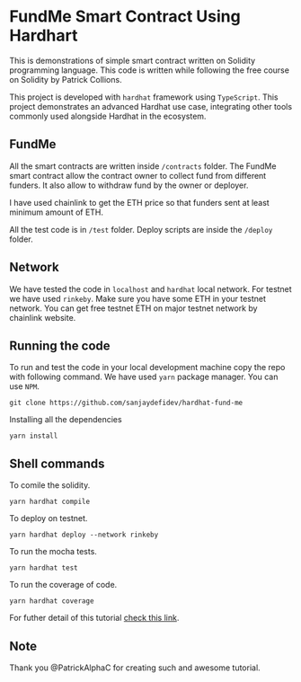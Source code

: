 # FundMe Smart Contract Using Hardhart

This is  demonstrations of simple smart contract written on Solidity programming language. This code is written while following the free course on Solidity by Patrick Collions.

This project is developed with `hardhat` framework using `TypeScript`. This project demonstrates an advanced Hardhat use case, integrating other tools commonly used alongside Hardhat in the ecosystem.

## FundMe
All the smart contracts are written inside `/contracts` folder. The FundMe smart contract allow the contract owner to collect fund from different funders. It also allow to withdraw fund by the owner or deployer.

I have used chainlink to get the ETH price so that funders sent at least minimum amount of ETH. 

All the test code is in `/test` folder. Deploy scripts are inside the `/deploy` folder.

## Network
We have tested the code in `localhost` and `hardhat` local network. For testnet we have used `rinkeby`. Make sure you have some ETH in your testnet network. You can get free testnet ETH on major testnet network by chainlink website. 

## Running the code
To run and test the code in your local development machine copy the repo with following command. We have used `yarn` package manager. You can use `NPM`.
```shell
git clone https://github.com/sanjaydefidev/hardhat-fund-me
```
Installing all the dependencies
```shell
yarn install
```
## Shell commands
To comile the solidity.
```shell
yarn hardhat compile
```

To deploy on testnet.
```shell
yarn hardhat deploy --network rinkeby
```

To run the mocha tests.
```shell
yarn hardhat test
```
To run the coverage of code.
```shell
yarn hardhat coverage
```
For futher detail of this tutorial [check this link](https://github.com/PatrickAlphaC/hardhat-fund-me-fcc).

## Note
Thank you @PatrickAlphaC for creating such and awesome tutorial.
